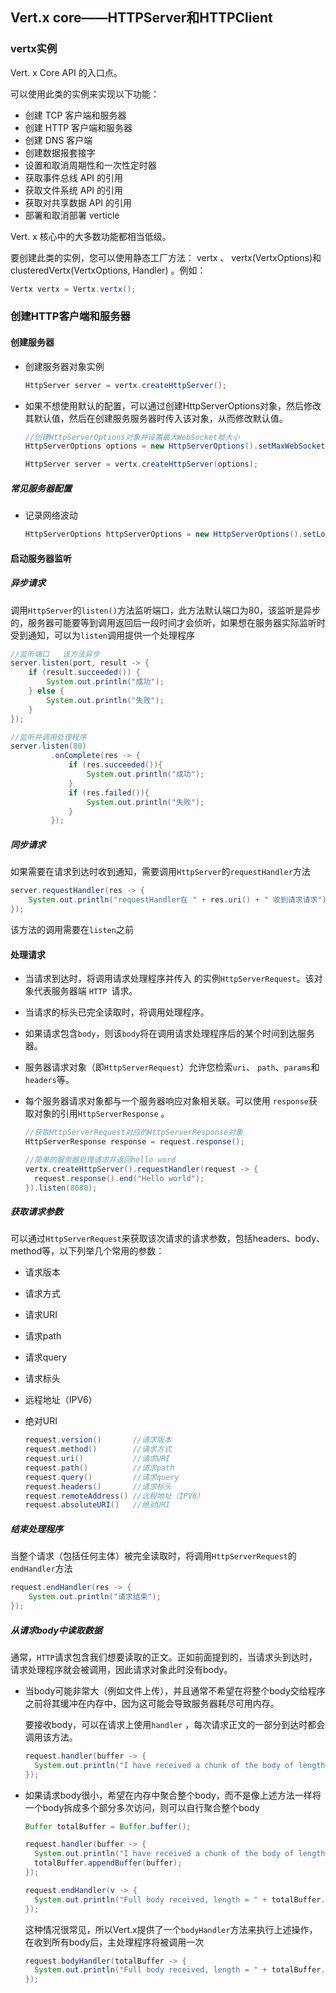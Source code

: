 ## Vert.x core——HTTPServer和HTTPClient

### vertx实例

Vert. x Core API 的入口点。

可以使用此类的实例来实现以下功能：

- 创建 TCP 客户端和服务器
- 创建 HTTP 客户端和服务器
- 创建 DNS 客户端
- 创建数据报套接字
- 设置和取消周期性和一次性定时器
- 获取事件总线 API 的引用
- 获取文件系统 API 的引用
- 获取对共享数据 API 的引用
- 部署和取消部署 verticle

Vert. x 核心中的大多数功能都相当低级。

要创建此类的实例，您可以使用静态工厂方法： vertx 、 vertx(VertxOptions)和clusteredVertx(VertxOptions, Handler) 。例如：

```java
Vertx vertx = Vertx.vertx();
```



### 创建HTTP客户端和服务器

#### 创建服务器

- 创建服务器对象实例

  ```java
  HttpServer server = vertx.createHttpServer();
  ```

- 如果不想使用默认的配置，可以通过创建HttpServerOptions对象，然后修改其默认值，然后在创建服务服务器时传入该对象，从而修改默认值。

  ```java
  //创建HttpServerOptions对象并设置最大WebSocket帧大小
  HttpServerOptions options = new HttpServerOptions().setMaxWebSocketFrameSize(1000000);
  
  HttpServer server = vertx.createHttpServer(options);
  ```

##### 常见服务器配置

- 记录网络波动

  ```java
  HttpServerOptions httpServerOptions = new HttpServerOptions().setLogActivity(true);
  ```



#### 启动服务器监听

##### 异步请求

调用`HttpServer`的`listen()`方法监听端口，此方法默认端口为80，该监听是异步的，服务器可能要等到调用返回后一段时间才会侦听，如果想在服务器实际监听时受到通知，可以为`listen`调用提供一个处理程序

```java
//监听端口   该方法异步
server.listen(port, result -> {
    if (result.succeeded()) {
        System.out.println("成功");
    } else {
        System.out.println("失败");
    }
});

//监听并调用处理程序
server.listen(80)
         .onComplete(res -> {
             if (res.succeeded()){
                 System.out.println("成功");
             }
             if (res.failed()){
                 System.out.println("失败");
             }
         });
```

##### 同步请求

如果需要在请求到达时收到通知，需要调用`HttpServer`的`requestHandler`方法

```java
server.requestHandler(res -> {
    System.out.println("requestHandler在 " + res.uri() + " 收到请求请求");
});
```

该方法的调用需要在`listen`之前



#### 处理请求

- 当请求到达时，将调用请求处理程序并传入 的实例`HttpServerRequest`。该对象代表服务器端 `HTTP `请求。

- 当请求的标头已完全读取时，将调用处理程序。

- 如果请求包含`body`，则该`body`将在调用请求处理程序后的某个时间到达服务器。

- 服务器请求对象（即`HttpServerRequest`）允许您检索`uri`、 `path`、`params`和 `headers`等。

- 每个服务器请求对象都与一个服务器响应对象相关联。可以使用 `response`获取对象的引用`HttpServerResponse` 。

  ```java
  //获取HttpServerRequest对应的HttpServerResponse对象
  HttpServerResponse response = request.response();
  ```

  ```java
  //简单的服务器处理请求并返回hello word
  vertx.createHttpServer().requestHandler(request -> {
    request.response().end("Hello world");
  }).listen(8080);
  ```

##### 获取请求参数

可以通过`HttpServerRequest`来获取该次请求的请求参数，包括headers、body、method等，以下列举几个常用的参数：

- 请求版本

- 请求方式

- 请求URI

- 请求path

- 请求query

- 请求标头

- 远程地址（IPV6）

- 绝对URI

  ```java
  request.version()       //请求版本
  request.method()        //请求方式
  request.uri()           //请求URI
  request.path()          //请求path
  request.query()         //请求query
  request.headers()       //请求标头
  request.remoteAddress() //远程地址（IPV6）
  request.absoluteURI()   //绝对URI
  ```

##### 结束处理程序

当整个请求（包括任何主体）被完全读取时，将调用`HttpServerRequest`的`endHandler`方法

```java
request.endHandler(res -> {
    System.out.println("请求结束");
});
```

##### 从请求body中读取数据

通常，`HTTP`请求包含我们想要读取的正文。正如前面提到的，当请求头到达时，请求处理程序就会被调用，因此请求对象此时没有body。

- 当body可能非常大（例如文件上传），并且通常不希望在将整个body交给程序之前将其缓冲在内存中，因为这可能会导致服务器耗尽可用内存。

  要接收body，可以在请求上使用`handler`  ，每次请求正文的一部分到达时都会调用该方法。

  ```java
  request.handler(buffer -> {
    System.out.println("I have received a chunk of the body of length " + buffer.length());
  });
  ```

- 如果请求body很小，希望在内存中聚合整个body，而不是像上述方法一样将一个body拆成多个部分多次访问，则可以自行聚合整个body

  ```java
  Buffer totalBuffer = Buffer.buffer();
  
  request.handler(buffer -> {
    System.out.println("I have received a chunk of the body of length " + buffer.length());
    totalBuffer.appendBuffer(buffer);
  });
  
  request.endHandler(v -> {
    System.out.println("Full body received, length = " + totalBuffer.length());
  });
  ```

  这种情况很常见，所以Vert.x提供了一个`bodyHandler`方法来执行上述操作，在收到所有body后，主处理程序将被调用一次

  ```java
  request.bodyHandler(totalBuffer -> {
    System.out.println("Full body received, length = " + totalBuffer.length());
  });
  ```

  

